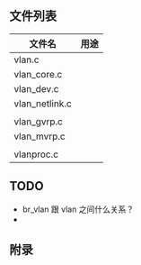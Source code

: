 

## 文件列表

| 文件名         | 用途 |
| -------------- | ---- |
| vlan.c         |      |
| vlan_core.c    |      |
| vlan_dev.c     |      |
| vlan_netlink.c |      |
|                |      |
| vlan_gvrp.c    |      |
| vlan_mvrp.c    |      |
|                |      |
| vlanproc.c     |      |









## TODO

* br\_vlan 跟 vlan 之间什么关系？
* 



## 附录







